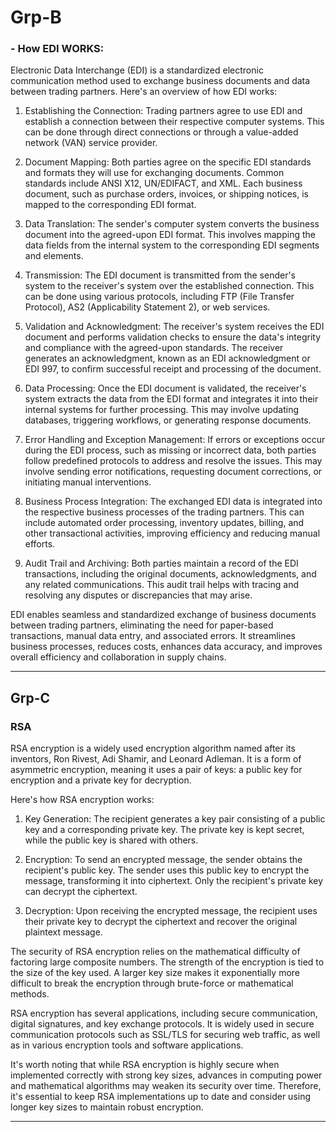 # Grp-B

### - How EDI WORKS:
Electronic Data Interchange (EDI) is a standardized electronic communication method used to exchange business documents and data between trading partners. Here's an overview of how EDI works:

1. Establishing the Connection: Trading partners agree to use EDI and establish a connection between their respective computer systems. This can be done through direct connections or through a value-added network (VAN) service provider.

2. Document Mapping: Both parties agree on the specific EDI standards and formats they will use for exchanging documents. Common standards include ANSI X12, UN/EDIFACT, and XML. Each business document, such as purchase orders, invoices, or shipping notices, is mapped to the corresponding EDI format.

3. Data Translation: The sender's computer system converts the business document into the agreed-upon EDI format. This involves mapping the data fields from the internal system to the corresponding EDI segments and elements.

4. Transmission: The EDI document is transmitted from the sender's system to the receiver's system over the established connection. This can be done using various protocols, including FTP (File Transfer Protocol), AS2 (Applicability Statement 2), or web services.

5. Validation and Acknowledgment: The receiver's system receives the EDI document and performs validation checks to ensure the data's integrity and compliance with the agreed-upon standards. The receiver generates an acknowledgment, known as an EDI acknowledgment or EDI 997, to confirm successful receipt and processing of the document.

6. Data Processing: Once the EDI document is validated, the receiver's system extracts the data from the EDI format and integrates it into their internal systems for further processing. This may involve updating databases, triggering workflows, or generating response documents.

7. Error Handling and Exception Management: If errors or exceptions occur during the EDI process, such as missing or incorrect data, both parties follow predefined protocols to address and resolve the issues. This may involve sending error notifications, requesting document corrections, or initiating manual interventions.

8. Business Process Integration: The exchanged EDI data is integrated into the respective business processes of the trading partners. This can include automated order processing, inventory updates, billing, and other transactional activities, improving efficiency and reducing manual efforts.

9. Audit Trail and Archiving: Both parties maintain a record of the EDI transactions, including the original documents, acknowledgments, and any related communications. This audit trail helps with tracing and resolving any disputes or discrepancies that may arise.

EDI enables seamless and standardized exchange of business documents between trading partners, eliminating the need for paper-based transactions, manual data entry, and associated errors. It streamlines business processes, reduces costs, enhances data accuracy, and improves overall efficiency and collaboration in supply chains.

---

## Grp-C

### RSA
RSA encryption is a widely used encryption algorithm named after its inventors, Ron Rivest, Adi Shamir, and Leonard Adleman. It is a form of asymmetric encryption, meaning it uses a pair of keys: a public key for encryption and a private key for decryption.

Here's how RSA encryption works:

1. Key Generation: The recipient generates a key pair consisting of a public key and a corresponding private key. The private key is kept secret, while the public key is shared with others.

2. Encryption: To send an encrypted message, the sender obtains the recipient's public key. The sender uses this public key to encrypt the message, transforming it into ciphertext. Only the recipient's private key can decrypt the ciphertext.

3. Decryption: Upon receiving the encrypted message, the recipient uses their private key to decrypt the ciphertext and recover the original plaintext message.

The security of RSA encryption relies on the mathematical difficulty of factoring large composite numbers. The strength of the encryption is tied to the size of the key used. A larger key size makes it exponentially more difficult to break the encryption through brute-force or mathematical methods.

RSA encryption has several applications, including secure communication, digital signatures, and key exchange protocols. It is widely used in secure communication protocols such as SSL/TLS for securing web traffic, as well as in various encryption tools and software applications.

It's worth noting that while RSA encryption is highly secure when implemented correctly with strong key sizes, advances in computing power and mathematical algorithms may weaken its security over time. Therefore, it's essential to keep RSA implementations up to date and consider using longer key sizes to maintain robust encryption.

---


